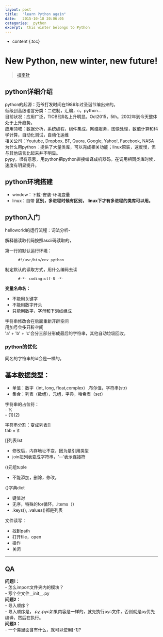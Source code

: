 ```yaml
---
layout: post
title:  "learn Python again"
date:   2015-10-18 20:06:05
categories:  python
excerpt:  this winter belongs to Python
---
```


* content
 {:toc}

# New Python, new winter, new future!

> [指南针](http://www.cnblogs.com/wupeiqi/articles/4938499.html)

## python详细介绍

python的起源：范爷打发时间在1989年过圣诞节编出来的。    
低级到高级语言分类：二进制，汇编，c，python...    
目前状况：应用广泛，TIOBE排名上升明显。Oct2015，5th。2002年到今天整体处于上升趋势。    
应用领域：数据分析，系统编程，组件集成，网络服务，图像处理，数值计算和科学计算，自动化测试，自动化运维    
相关公司：Youtube, Dropbox, BT, Quora, Google, Yahoo!, Facebook, NASA    
为什么用python：提供了大量类库，可以完成相关功能；linux原装，速度慢，但与其他语言比起来并不明显。    
 pypy，很有意思，用python把python直接编译成机器码。在调用相同类库时候，速度有明显提升。
          
## python环境搭建

- window：下载-安装-环境变量
- linux：自带
**区别，多进程时候有区别， linux下才有多进程的类库可以用。**
          
## python入门  
   helloworld的运行流程：词法分析-
          
   解释器读取代码按照ascii码读取的，

第一行的默认运行环境：

          #!/usr/bin/env python
          
制定默认的读取方式，用什么编码去读

          #-*- coding:utf-8 -*-

**变量名命名：**    
- 不能用关键字   
- 不能用数字开头     
- 只能用数字，字母和下划线组成           

字符串修改会在后面重新开辟空间    
用加号会多开辟空间     
'a' + 'b' + 'c'会分三部分形成最后的字符串，其他自动垃圾回收。     

### python的优化
同名的字符串的id会是一样的。    


## 基本数据类型：
   - 单值：数字（int, long, float,complex）,布尔值，字符串(str) 
   - 集合：列表（数组），元组，字典，哈希表（set）

字符串的占位符：         
     - %             
     - {1}{2}               

字符串分割：变成列表[]                 
tab = \t                  


[]列表list                 
- 修改后，内存地址不变，因为是引用类型                    
- join把列表变成字符串，‘—’表示连接符                          

()元组tuple                    
- 不能添加，删除，修改。                   

{}字典dict                   
- 键值对                      
- 无序，特殊的for循环。.items（）                           
- .keys(), .values()都是列表                            


文件读写：                    
- 找到path                     
- 打开file，open                    
- 操作                    
- 关闭                      



----------
## QA              
**问题1：**                
          - 怎么import文件夹内的模块？                       
          - 写个空文件__init__.py                          
**问题2：**                       
          - 导入顺序？                               
          - 导入顺序是，*.py,*.pyc如果内容是一样的，就先执行pyc文件，否则就是py优先编译，然后在执行。                                       
**问题3：**                                      
          - 一个类里面含有什么，就可以使用[-1]?                                      


